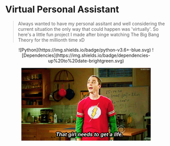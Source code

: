# Virtual Personal Assistant
> Always wanted to have my personal assitant and well considering the current situation the only way that could happen was 'virtually'. So here's a little fun project I made after binge watching The Big Bang Theory for the millionth time xD
<p align="center">
    ![Python](https://img.shields.io/badge/python-v3.6+-blue.svg)
    ![Dependencies](https://img.shields.io/badge/dependencies-up%20to%20date-brightgreen.svg)
</p>
<p align="center"><img width=80% src="media/1..gif"></p>